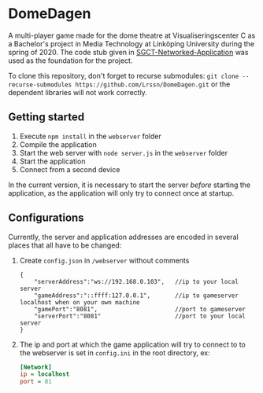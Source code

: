 # DomeDagen

A multi-player game made for the dome theatre at Visualiseringscenter C as a Bachelor's project in Media Technology at Linköping University during the spring of 2020. The code stub given in [SGCT-Networked-Application](https://github.com/alexanderbock/SGCT-Networked-Application) was used as the foundation for the project.

To clone this repository, don't forget to recurse submodules: `git clone --recurse-submodules https://github.com/Lrssn/DomeDagen.git` or the dependent libraries will not work correctly.

## Getting started
1. Execute `npm install` in the `webserver` folder
2. Compile the application
3. Start the web server with `node server.js` in the `webserver` folder
4. Start the application
5. Connect from a second device

In the current version, it is necessary to start the server *before* starting the application, as the application will only try to connect once at startup.

## Configurations
Currently, the server and application addresses are encoded in several places that all have to be changed:
1. Create `config.json` in `/webserver` without comments

    ```
    {
        "serverAddress":"ws://192.168.0.103",   //ip to your local server
        "gameAddress":"::ffff:127.0.0.1",       //ip to gameserver localhost when on your own machine
        "gamePort":"8081",                      //port to gameserver
        "serverPort":"8081"                     //port to your local server
    } 
    ```

2. The ip and port at which the game application will try to connect to to the webserver is set in `config.ini` in the root directory, ex:

    ```ini
    [Network]
    ip = localhost
    port = 81
    ```

    
